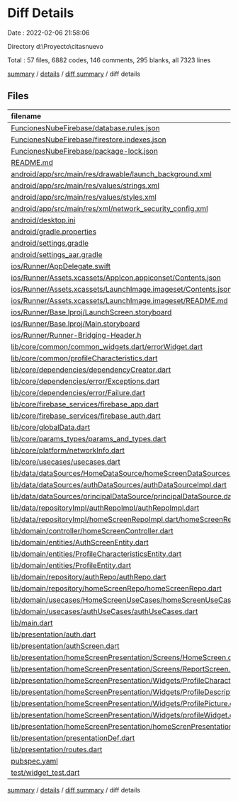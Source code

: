 # Diff Details

Date : 2022-02-06 21:58:06

Directory d:\Proyecto\citasnuevo

Total : 57 files,  6882 codes, 146 comments, 295 blanks, all 7323 lines

[summary](results.md) / [details](details.md) / [diff summary](diff.md) / diff details

## Files
| filename | language | code | comment | blank | total |
| :--- | :--- | ---: | ---: | ---: | ---: |
| [FuncionesNubeFirebase/database.rules.json](/FuncionesNubeFirebase/database.rules.json) | JSON | 6 | 0 | 0 | 6 |
| [FuncionesNubeFirebase/firestore.indexes.json](/FuncionesNubeFirebase/firestore.indexes.json) | JSON | 4 | 0 | 1 | 5 |
| [FuncionesNubeFirebase/package-lock.json](/FuncionesNubeFirebase/package-lock.json) | JSON | 4,627 | 0 | 1 | 4,628 |
| [README.md](/README.md) | Markdown | 10 | 0 | 7 | 17 |
| [android/app/src/main/res/drawable/launch_background.xml](/android/app/src/main/res/drawable/launch_background.xml) | XML | 4 | 7 | 2 | 13 |
| [android/app/src/main/res/values/strings.xml](/android/app/src/main/res/values/strings.xml) | XML | 5 | 5 | 3 | 13 |
| [android/app/src/main/res/values/styles.xml](/android/app/src/main/res/values/styles.xml) | XML | 9 | 9 | 1 | 19 |
| [android/app/src/main/res/xml/network_security_config.xml](/android/app/src/main/res/xml/network_security_config.xml) | XML | 8 | 0 | 0 | 8 |
| [android/desktop.ini](/android/desktop.ini) | Ini | 4 | 0 | 1 | 5 |
| [android/gradle.properties](/android/gradle.properties) | Properties | 4 | 0 | 1 | 5 |
| [android/settings.gradle](/android/settings.gradle) | Groovy | 12 | 0 | 4 | 16 |
| [android/settings_aar.gradle](/android/settings_aar.gradle) | Groovy | 1 | 0 | 1 | 2 |
| [ios/Runner/AppDelegate.swift](/ios/Runner/AppDelegate.swift) | Swift | 12 | 0 | 2 | 14 |
| [ios/Runner/Assets.xcassets/AppIcon.appiconset/Contents.json](/ios/Runner/Assets.xcassets/AppIcon.appiconset/Contents.json) | JSON | 122 | 0 | 1 | 123 |
| [ios/Runner/Assets.xcassets/LaunchImage.imageset/Contents.json](/ios/Runner/Assets.xcassets/LaunchImage.imageset/Contents.json) | JSON | 23 | 0 | 1 | 24 |
| [ios/Runner/Assets.xcassets/LaunchImage.imageset/README.md](/ios/Runner/Assets.xcassets/LaunchImage.imageset/README.md) | Markdown | 3 | 0 | 2 | 5 |
| [ios/Runner/Base.lproj/LaunchScreen.storyboard](/ios/Runner/Base.lproj/LaunchScreen.storyboard) | XML | 36 | 1 | 1 | 38 |
| [ios/Runner/Base.lproj/Main.storyboard](/ios/Runner/Base.lproj/Main.storyboard) | XML | 25 | 1 | 1 | 27 |
| [ios/Runner/Runner-Bridging-Header.h](/ios/Runner/Runner-Bridging-Header.h) | C++ | 1 | 0 | 1 | 2 |
| [lib/core/common/common_widgets.dart/errorWidget.dart](/lib/core/common/common_widgets.dart/errorWidget.dart) | Dart | 17 | 0 | 7 | 24 |
| [lib/core/common/profileCharacteristics.dart](/lib/core/common/profileCharacteristics.dart) | Dart | 73 | 1 | 10 | 84 |
| [lib/core/dependencies/dependencyCreator.dart](/lib/core/dependencies/dependencyCreator.dart) | Dart | 71 | 2 | 9 | 82 |
| [lib/core/dependencies/error/Exceptions.dart](/lib/core/dependencies/error/Exceptions.dart) | Dart | 35 | 0 | 7 | 42 |
| [lib/core/dependencies/error/Failure.dart](/lib/core/dependencies/error/Failure.dart) | Dart | 34 | 11 | 3 | 48 |
| [lib/core/firebase_services/firebase_app.dart](/lib/core/firebase_services/firebase_app.dart) | Dart | 7 | 0 | 0 | 7 |
| [lib/core/firebase_services/firebase_auth.dart](/lib/core/firebase_services/firebase_auth.dart) | Dart | 77 | 13 | 7 | 97 |
| [lib/core/globalData.dart](/lib/core/globalData.dart) | Dart | 2 | 0 | 0 | 2 |
| [lib/core/params_types/params_and_types.dart](/lib/core/params_types/params_and_types.dart) | Dart | 29 | 1 | 10 | 40 |
| [lib/core/platform/networkInfo.dart](/lib/core/platform/networkInfo.dart) | Dart | 51 | 0 | 9 | 60 |
| [lib/core/usecases/usecases.dart](/lib/core/usecases/usecases.dart) | Dart | 4 | 0 | 0 | 4 |
| [lib/data/dataSources/HomeDataSource/homeScreenDataSources.dart](/lib/data/dataSources/HomeDataSource/homeScreenDataSources.dart) | Dart | 157 | 23 | 18 | 198 |
| [lib/data/dataSources/authDataSources/authDataSourceImpl.dart](/lib/data/dataSources/authDataSources/authDataSourceImpl.dart) | Dart | 70 | 0 | 10 | 80 |
| [lib/data/dataSources/principalDataSource/principalDataSource.dart](/lib/data/dataSources/principalDataSource/principalDataSource.dart) | Dart | 41 | 0 | 8 | 49 |
| [lib/data/repositoryImpl/authRepoImpl/authRepoImpl.dart](/lib/data/repositoryImpl/authRepoImpl/authRepoImpl.dart) | Dart | 57 | 1 | 3 | 61 |
| [lib/data/repositoryImpl/homeScreenRepoImpl.dart/homeScreenRepoImpl.dart](/lib/data/repositoryImpl/homeScreenRepoImpl.dart/homeScreenRepoImpl.dart) | Dart | 136 | 0 | 12 | 148 |
| [lib/domain/controller/homeScreenController.dart](/lib/domain/controller/homeScreenController.dart) | Dart | 41 | 0 | 4 | 45 |
| [lib/domain/entities/AuthScreenEntity.dart](/lib/domain/entities/AuthScreenEntity.dart) | Dart | 16 | 0 | 0 | 16 |
| [lib/domain/entities/ProfileCharacteristicsEntity.dart](/lib/domain/entities/ProfileCharacteristicsEntity.dart) | Dart | 13 | 0 | 3 | 16 |
| [lib/domain/entities/ProfileEntity.dart](/lib/domain/entities/ProfileEntity.dart) | Dart | 30 | 0 | 1 | 31 |
| [lib/domain/repository/authRepo/authRepo.dart](/lib/domain/repository/authRepo/authRepo.dart) | Dart | 8 | 0 | 0 | 8 |
| [lib/domain/repository/homeScreenRepo/homeScreenRepo.dart](/lib/domain/repository/homeScreenRepo/homeScreenRepo.dart) | Dart | 11 | 0 | 1 | 12 |
| [lib/domain/usecases/HomeScreenUseCases/homeScreenUseCases.dart](/lib/domain/usecases/HomeScreenUseCases/homeScreenUseCases.dart) | Dart | 40 | 2 | 7 | 49 |
| [lib/domain/usecases/authUseCases/authUseCases.dart](/lib/domain/usecases/authUseCases/authUseCases.dart) | Dart | 22 | 0 | 1 | 23 |
| [lib/main.dart](/lib/main.dart) | Dart | 95 | 0 | 9 | 104 |
| [lib/presentation/auth.dart](/lib/presentation/auth.dart) | Dart | 75 | 7 | 14 | 96 |
| [lib/presentation/authScreen.dart](/lib/presentation/authScreen.dart) | Dart | 11 | 0 | 2 | 13 |
| [lib/presentation/homeScreenPresentation/Screens/HomeScreen.dart](/lib/presentation/homeScreenPresentation/Screens/HomeScreen.dart) | Dart | 71 | 1 | 6 | 78 |
| [lib/presentation/homeScreenPresentation/Screens/ReportScreen.dart](/lib/presentation/homeScreenPresentation/Screens/ReportScreen.dart) | Dart | 119 | 0 | 8 | 127 |
| [lib/presentation/homeScreenPresentation/Widgets/ProfileCharacteristicsWidget.dart](/lib/presentation/homeScreenPresentation/Widgets/ProfileCharacteristicsWidget.dart) | Dart | 68 | 0 | 11 | 79 |
| [lib/presentation/homeScreenPresentation/Widgets/ProfileDescription.dart](/lib/presentation/homeScreenPresentation/Widgets/ProfileDescription.dart) | Dart | 18 | 0 | 2 | 20 |
| [lib/presentation/homeScreenPresentation/Widgets/ProfilePicture.dart](/lib/presentation/homeScreenPresentation/Widgets/ProfilePicture.dart) | Dart | 21 | 0 | 2 | 23 |
| [lib/presentation/homeScreenPresentation/Widgets/profileWidget.dart](/lib/presentation/homeScreenPresentation/Widgets/profileWidget.dart) | Dart | 220 | 2 | 17 | 239 |
| [lib/presentation/homeScreenPresentation/homeScrenPresentation.dart](/lib/presentation/homeScreenPresentation/homeScrenPresentation.dart) | Dart | 110 | 3 | 16 | 129 |
| [lib/presentation/presentationDef.dart](/lib/presentation/presentationDef.dart) | Dart | 4 | 2 | 1 | 7 |
| [lib/presentation/routes.dart](/lib/presentation/routes.dart) | Dart | 27 | 0 | 0 | 27 |
| [pubspec.yaml](/pubspec.yaml) | YAML | 71 | 44 | 39 | 154 |
| [test/widget_test.dart](/test/widget_test.dart) | Dart | 14 | 10 | 7 | 31 |

[summary](results.md) / [details](details.md) / [diff summary](diff.md) / diff details